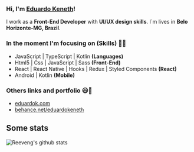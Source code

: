### Hi, I'm [Eduardo Keneth](https://www.eduardok.com)!

I work as a **Front-End Developer** with **UI/UX design skills**. I´m lives in **Belo Horizonte-MG, Brazil**.

### In the moment I'm focusing on (Skills) 👨‍💻
  - JavaScript | TypeScript | Kotlin   **(Languages)**
  - Html5 | Css | JavaScript | Sass   **(Front-End)**
  - React | React Native | Hooks | Redux | Styled Components   **(React)**
  - Android | Kotlin    **(Mobile)**

### Others links and portfolio 😃🧾
<!-- BLOG-POST-LIST:START -->
- [eduardok.com](https://www.eduardok.com/)
- [behance.net/eduardokeneth](https://www.behance.net/eduardokeneth)

<h2>Some stats</h2>

![Reeveng's github stats](https://github-readme-stats.vercel.app/api?username=eduardokeneth&show_icons=true&title_color=fff&icon_color=79ff97&text_color=9f9f9f&bg_color=151515)
